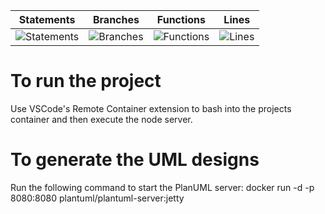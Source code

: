 | Statements                  | Branches                | Functions                 | Lines             |
| --------------------------- | ----------------------- | ------------------------- | ----------------- |
| ![Statements](https://img.shields.io/badge/statements-68.12%25-red.svg) | ![Branches](https://img.shields.io/badge/branches-66.67%25-red.svg) | ![Functions](https://img.shields.io/badge/functions-62.5%25-red.svg) | ![Lines](https://img.shields.io/badge/lines-68.12%25-red.svg) |


# To run the project
Use VSCode's Remote Container extension to bash into the projects container and then execute the node server.

# To generate the UML designs
Run the following command to start the PlanUML server: 
docker run -d -p 8080:8080 plantuml/plantuml-server:jetty
